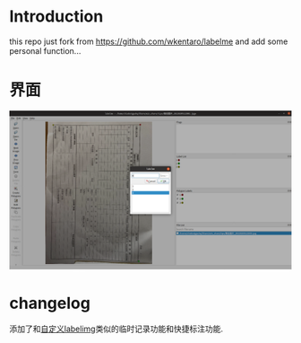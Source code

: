 # Introduction
this repo just fork from <https://github.com/wkentaro/labelme> and add some personal function...

# 界面
![](./docs/labelme.png)

# changelog
添加了和[自定义labelimg](https://github.com/cxy86121/labelimg_cxy)类似的临时记录功能和快捷标注功能.
